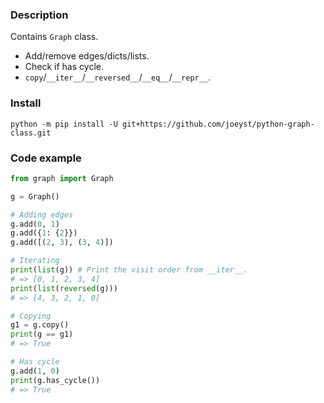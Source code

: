 
### Description 
Contains `Graph` class. 
- Add/remove edges/dicts/lists. 
- Check if has cycle. 
- `copy`/`__iter__`/`__reversed__`/`__eq__`/`__repr__`. 

### Install 
`python -m pip install -U git+https://github.com/joeyst/python-graph-class.git`

### Code example 
```python
from graph import Graph

g = Graph()

# Adding edges 
g.add(0, 1)
g.add({1: {2}})
g.add([(2, 3), (3, 4)])

# Iterating  
print(list(g)) # Print the visit order from __iter__. 
# => [0, 1, 2, 3, 4] 
print(list(reversed(g)))
# => [4, 3, 2, 1, 0] 

# Copying 
g1 = g.copy()
print(g == g1)
# => True 

# Has cycle 
g.add(1, 0)
print(g.has_cycle())
# => True
```
